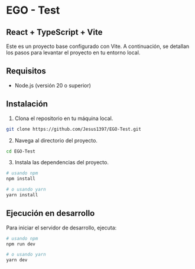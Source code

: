 # EGO - Test

## React + TypeScript + Vite

Este es un proyecto base configurado con Vite. A continuación, se detallan los pasos para levantar el proyecto en tu entorno local.

## Requisitos

- Node.js (versión 20 o superior)

## Instalación

1. Clona el repositorio en tu máquina local.

```bash
git clone https://github.com/Jesus1397/EGO-Test.git
```

2. Navega al directorio del proyecto.

```bash
cd EGO-Test
```

3. Instala las dependencias del proyecto.

```bash
# usando npm
npm install

# o usando yarn
yarn install
```

## Ejecución en desarrollo

Para iniciar el servidor de desarrollo, ejecuta:

```bash
# usando npm
npm run dev

# o usando yarn
yarn dev
```
